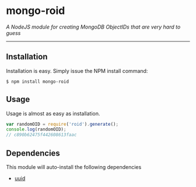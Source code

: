 # mongo-roid

*A NodeJS module for creating MongoDB ObjectIDs that are very hard to guess*

---

## Installation

Installation is easy. Simply issue the NPM install command:

```$ npm install mongo-roid```


## Usage

Usage is almost as easy as installation.

```javascript
var randomOID = require('roid').generate();
console.log(randomOID);
// c890b62475f442608613faac
```


## Dependencies

This module will auto-install the following dependencies

 * [uuid](https://www.npmjs.com/package/uuid)